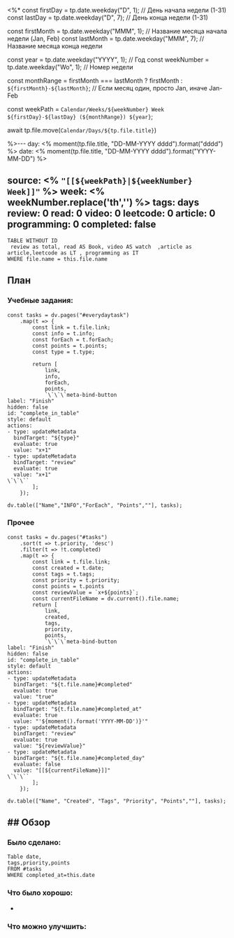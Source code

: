 <%*
const firstDay = tp.date.weekday("D", 1); // День начала недели (1-31)
const lastDay = tp.date.weekday("D", 7); // День конца недели (1-31)

const firstMonth = tp.date.weekday("MMM", 1); // Название месяца начала недели (Jan, Feb)
const lastMonth = tp.date.weekday("MMM", 7); // Название месяца конца недели

const year = tp.date.weekday("YYYY", 1); // Год
const weekNumber = tp.date.weekday("Wo", 1); // Номер недели

const monthRange = firstMonth === lastMonth ? firstMonth : `${firstMonth}-${lastMonth}`; // Если месяц один, просто Jan, иначе Jan-Feb

const weekPath = `Calendar/Weeks/${weekNumber} Week ${firstDay}-${lastDay} (${monthRange}) ${year}`;

await tp.file.move(`Calendar/Days/${tp.file.title}`)

%>---
day: <% moment(tp.file.title, "DD-MM-YYYY dddd").format("dddd") %>
date: <% moment(tp.file.title, "DD-MM-YYYY dddd").format("YYYY-MM-DD") %>

source: <% `"[[${weekPath}|${weekNumber} Week]]"` %>
week: <% weekNumber.replace('th','') %>
tags: days
review: 0
read: 0
video: 0
leetcode: 0
article: 0
programming: 0
completed: false
---
```dataview
TABLE WITHOUT ID 
 review as total, read AS Book, video AS watch  ,article as article,leetcode as LT , programming as IT
WHERE file.name = this.file.name
```
## План

### Учебные задания:
```dataviewjs
const tasks = dv.pages("#everydaytask")
    .map(t => {
        const link = t.file.link;
        const info = t.info;
        const forEach = t.forEach;
        const points = t.points;
		const type = t.type;

        return [
            link, 
            info, 
            forEach, 
            points,
            `\`\`\`meta-bind-button
label: "Finish"
hidden: false
id: "complete_in_table"
style: default
actions:
- type: updateMetadata
  bindTarget: "${type}"
  evaluate: true
  value: "x+1"
- type: updateMetadata
  bindTarget: "review"
  evaluate: true
  value: "x+1"
\`\`\``
        ];
    });

dv.table(["Name","INFO","ForEach", "Points",""], tasks);
```
### Прочее
```dataviewjs
const tasks = dv.pages("#tasks")
    .sort(t => t.priority, 'desc')
    .filter(t => !t.completed)
    .map(t => {
        const link = t.file.link;
        const created = t.date;
        const tags = t.tags;
        const priority = t.priority;
        const points = t.points
        const reviewValue = `x+${points}`;
		const currentFileName = dv.current().file.name;
        return [
            link, 
            created, 
            tags, 
            priority,
            points, 
            `\`\`\`meta-bind-button
label: "Finish"
hidden: false
id: "complete_in_table"
style: default
actions:
- type: updateMetadata
  bindTarget: "${t.file.name}#completed"
  evaluate: true
  value: "true"
- type: updateMetadata
  bindTarget: "${t.file.name}#completed_at"
  evaluate: true
  value: "'${moment().format('YYYY-MM-DD')}'"
- type: updateMetadata
  bindTarget: "review"
  evaluate: true
  value: "${reviewValue}"
- type: updateMetadata
  bindTarget: "${t.file.name}#completed_day"
  evaluate: false
  value: "[[${currentFileName}]]"
\`\`\``
        ];
    });

dv.table(["Name", "Created", "Tags", "Priority", "Points",""], tasks);
```

## ## Обзор

### Было сделано:
```dataview
Table date,
tags,priority,points
FROM #tasks
WHERE completed_at=this.date
```


### Что было хорошо:
 - 



### Что можно улучшить:
